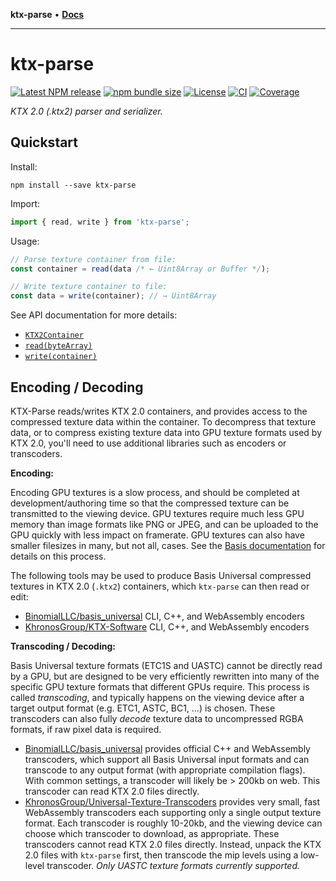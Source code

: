 **ktx-parse** • [**Docs**](globals.md)

***

# ktx-parse

[![Latest NPM release](https://img.shields.io/npm/v/ktx-parse.svg)](https://www.npmjs.com/package/ktx-parse)
[![npm bundle size](https://img.shields.io/bundlephobia/minzip/ktx-parse)](https://bundlephobia.com/package/ktx-parse)
[![License](https://img.shields.io/badge/license-MIT-007ec6.svg)](https://github.com/donmccurdy/KTX-Parse/blob/main/LICENSE)
[![CI](https://github.com/donmccurdy/KTX-parse/workflows/CI/badge.svg?branch=main&event=push)](https://github.com/donmccurdy/KTX-parse/actions?query=workflow%3ACI)
[![Coverage](https://codecov.io/gh/donmccurdy/KTX-Parse/branch/main/graph/badge.svg?token=S30LCC3L04)](https://codecov.io/gh/donmccurdy/KTX-Parse)

*KTX 2.0 (.ktx2) parser and serializer.*

## Quickstart

Install:

```
npm install --save ktx-parse
```

Import:

```js
import { read, write } from 'ktx-parse';
```

Usage:

```js
// Parse texture container from file:
const container = read(data /* ← Uint8Array or Buffer */);

// Write texture container to file:
const data = write(container); // → Uint8Array
```

See API documentation for more details:

- [`KTX2Container`](_media/KTX2Container.md)
- [`read(byteArray)`](./docs/modules.md#read)
- [`write(container)`](./docs/modules.md#write)

## Encoding / Decoding

KTX-Parse reads/writes KTX 2.0 containers, and provides access to the compressed texture data within the container. To decompress that texture data, or to compress existing texture data into GPU texture formats used by KTX 2.0, you'll need to use additional libraries such as encoders or transcoders.

**Encoding:**

Encoding GPU textures is a slow process, and should be completed at development/authoring time so that the compressed texture can be transmitted to the viewing device. GPU textures require much less GPU memory than image formats like PNG or JPEG, and can be uploaded to the GPU quickly with less impact on framerate. GPU textures can also have smaller filesizes in many, but not all, cases. See the [Basis documentation](https://github.com/BinomialLLC/basis_universal/) for details on this process.

The following tools may be used to produce Basis Universal compressed textures in KTX 2.0 (`.ktx2`) containers, which `ktx-parse` can then read or edit:

- [BinomialLLC/basis_universal](https://github.com/BinomialLLC/basis_universal/) CLI, C++, and WebAssembly encoders
- [KhronosGroup/KTX-Software](https://github.com/KhronosGroup/KTX-Software) CLI, C++, and WebAssembly encoders

**Transcoding / Decoding:**

Basis Universal texture formats (ETC1S and UASTC) cannot be directly read by a GPU, but are designed to be very efficiently rewritten into many of the specific GPU texture formats that different GPUs require. This process is called _transcoding_, and typically happens on the viewing device after a target output format (e.g. ETC1, ASTC, BC1, ...) is chosen. These transcoders can also fully _decode_ texture data to uncompressed RGBA formats, if raw pixel data is required.

- [BinomialLLC/basis_universal](https://github.com/BinomialLLC/basis_universal/) provides official C++ and WebAssembly transcoders, which support all Basis Universal input formats and can transcode to any output format (with appropriate compilation flags). With common settings, a transcoder will likely be > 200kb on web. This transcoder can read KTX 2.0 files directly.
- [KhronosGroup/Universal-Texture-Transcoders](https://github.com/KhronosGroup/Universal-Texture-Transcoders) provides very small, fast WebAssembly transcoders each supporting only a single output texture format. Each transcoder is roughly 10-20kb, and the viewing device can choose which transcoder to download, as appropriate. These transcoders cannot read KTX 2.0 files directly. Instead, unpack the KTX 2.0 files with `ktx-parse` first, then transcode the mip levels using a low-level transcoder. *Only UASTC texture formats currently supported.*
